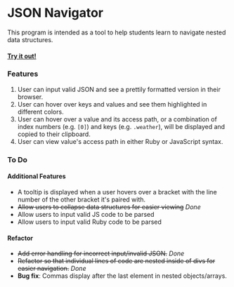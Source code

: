 # JSON Navigator

This program is intended as a tool to help students learn to navigate nested data structures.

#### [Try it out!](http://annarankin.github.io/json-navigator/)

### Features

1. User can input valid JSON and see a prettily formatted version in their browser.
1. User can hover over keys and values and see them highlighted in different colors.
1. User can hover over a value and its access path, or a combination of index numbers (e.g. `[0]`) and keys (e.g. `.weather`), will be displayed and copied to their clipboard.
1. User can view value's access path in either Ruby or JavaScript syntax.

### To Do

#### Additional Features

- A tooltip is displayed when a user hovers over a bracket with the line number of the other bracket it's paired with.
- ~~Allow users to collapse data structures for easier viewing~~ _Done_
- Allow users to input valid JS code to be parsed
- Allow users to input valid Ruby code to be parsed

#### Refactor

- ~~Add error handling for incorrect input/invalid JSON.~~ _Done_
- ~~Refactor so that individual lines of code are nested inside of divs for easier navigation.~~ _Done_
- **Bug fix**: Commas display after the last element in nested objects/arrays.
